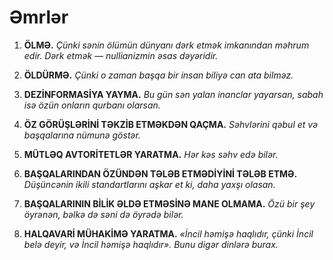 
# Əmrlər

1. **ÖLMƏ.**
    *Çünki sənin ölümün dünyanı dərk etmək imkanından məhrum edir. Dərk etmək — nullianizmin əsas dəyəridir.*

2. **ÖLDÜRMƏ.**
    *Çünki o zaman başqa bir insan biliyə can ata bilməz.*

3. **DEZİNFORMASİYA YAYMA.**
    *Bu gün sən yalan inanclar yayarsan, sabah isə özün onların qurbanı olarsan.*

4. **ÖZ GÖRÜŞLƏRİNİ TƏKZİB ETMƏKDƏN QAÇMA.**
    *Səhvlərini qəbul et və başqalarına nümunə göstər.*

5. **MÜTLƏQ AVTORİTETLƏR YARATMA.**
    *Hər kəs səhv edə bilər.*

6. **BAŞQALARINDAN ÖZÜNDƏN TƏLƏB ETMƏDİYİNİ TƏLƏB ETMƏ.**
    *Düşüncənin ikili standartlarını aşkar et ki, daha yaxşı olasan.*

7. **BAŞQALARININ BİLİK ƏLDƏ ETMƏSİNƏ MANE OLMAMA.**
    *Özü bir şey öyrənən, bəlkə də səni də öyrədə bilər.*

8. **HALQAVARİ MÜHAKİMƏ YARATMA.**
    *«İncil həmişə haqlıdır, çünki İncil belə deyir, və İncil həmişə haqlıdır». Bunu digər dinlərə burax.*
